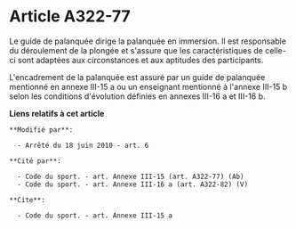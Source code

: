 # Article A322-77

Le guide de palanquée dirige la palanquée en immersion. Il est responsable du déroulement de la plongée et s'assure que les
caractéristiques de celle-ci sont adaptées aux circonstances et aux aptitudes des participants.

L'encadrement de la palanquée est assuré par un guide de palanquée mentionné en annexe III-15 a ou un enseignant mentionné à
l'annexe III-15 b selon les conditions d'évolution définies en annexes III-16 a et III-16 b.

**Liens relatifs à cet article**

	**Modifié par**:

	  - Arrêté du 18 juin 2010 - art. 6

	**Cité par**:

	  - Code du sport. - art. Annexe III-15 (art. A322-77) (Ab)
	  - Code du sport. - art. Annexe III-16 a (art. A322-82) (V)

	**Cite**:

	  - Code du sport. - art. Annexe III-15 a
